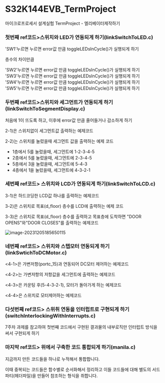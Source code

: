 # S32K144EVB_TermProject
마이크로프로세서 설계실험 TermProject - 엘리베이터제작하기

### 첫번째 ref코드>스위치와 LED가 연동되게 하기(linkSwitchToLED.c)
'SW1'누르면 누르면 error값 만큼 toggleLEDsInCycle()가 실행되게 하기<br>

층수의 차이만큼

'SW2'누르면 누르면 error값 만큼 toggleLEDsInCycle()가 실행되게 하기<br>
'SW3'누르면 누르면 error값 만큼 toggleLEDsInCycle()가 실행되게 하기<br>
'SW4'누르면 누르면 error값 만큼 toggleLEDsInCycle()가 실행되게 하기<br>
'SW5'누르면 누르면 error값 만큼 toggleLEDsInCycle()가 실행되게 하기<br>

### 두번째 ref코드>스위치와 세그먼트가 연동되게 하기(linkSwitchToSegmentDisplay.c)
처음에 1이 뜨도록 하고, 이후에 error값 만큼 줄어들거나 감소하게 하기<br>

2-1)은 스위치없이 세그먼트값 출력하는 예제코드

2-2)는 스위치를 눌렀을때 세그먼트 값을 출력하는 예제 코드

- 1층에서 5를 눌렀을때, 세그먼트에 1-2-3-4-5
- 2층에서 5를 눌렀을때, 세그먼트에 2-3-4-5
- 5층에서 3을 눌렀을때, 세그먼트에 5-4-3
- 4층에서 1을 눌렀을때, 세그먼트에 4-3-2-1



### 세번째 ref코드> 스위치와 LCD가 연동되게 하기(linkSwitchToLCD.c)

3-1)은 하드코딩한 LCD값 하나를 출력하는 예제코드

3-2)은  스위치로 목표(d_floor) 층수를 LCD에 출력하는 예제 코드

3-3)은 스위치로 목표(d_floor) 층수를 출력하고 목표층에 도착하면 "DOOR OPENS"와"DOOR CLOSES"를 출력하는 예제코드

![image-20231205185650115](./../YUNSUNGWOONG.github.io/images/README/image-20231205185650115.png)





### 네번째 ref코드> 스위치와 스텝모터 연동되게 하기(linkSwtichToDCMotor.c)

<4-1>은 가변저항(portc_15)과 연동되어 DC모터 제어하는 예제코드

<4-2>는 가변저항의 저항값을 세그먼트에 출력하는 예제코드

<4-3>은 카운팅 후(5-4-3-2-1), 모터가 돌아가게 하는 예제코드

<4-4>은 스위치로 모터제어하는 예제코드



### 다섯번째 ref코드> 스위취 연동을 인터럽트로 구현되게 하기(switchInterlockingWithInterrupts.c)





7주차 과제를 참고하여 첫번쨰 코드에서 구현된 결과물의 내부로직만 인터럽트 방식을 써서 구현되게 하기





### 마지막 ref코드> 위에서 구축한 코드 통합되게 하기(manila.c)

지금까지 만든 코드들을 하나로 누적해서 통합합니다.

이때 중복되는 코드들은 함수별로 순서화해서 정리하고 이들 코드들에 대해 별도의 서드파티(헤더파일)을 만들어 참조하는 형식을 취합니다.




